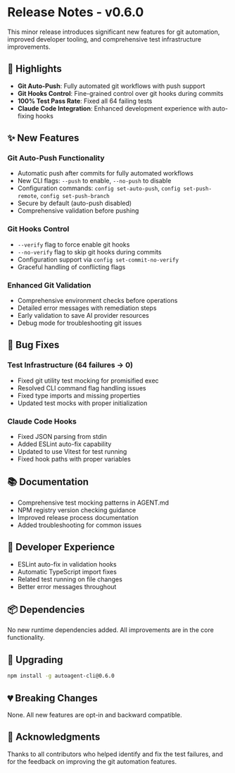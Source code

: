 # Release Notes - v0.6.0

This minor release introduces significant new features for git automation, improved developer tooling, and comprehensive test infrastructure improvements.

## 🎉 Highlights

- **Git Auto-Push**: Fully automated git workflows with push support
- **Git Hooks Control**: Fine-grained control over git hooks during commits
- **100% Test Pass Rate**: Fixed all 64 failing tests
- **Claude Code Integration**: Enhanced development experience with auto-fixing hooks

## ✨ New Features

### Git Auto-Push Functionality
- Automatic push after commits for fully automated workflows
- New CLI flags: `--push` to enable, `--no-push` to disable
- Configuration commands: `config set-auto-push`, `config set-push-remote`, `config set-push-branch`
- Secure by default (auto-push disabled)
- Comprehensive validation before pushing

### Git Hooks Control
- `--verify` flag to force enable git hooks
- `--no-verify` flag to skip git hooks during commits
- Configuration support via `config set-commit-no-verify`
- Graceful handling of conflicting flags

### Enhanced Git Validation
- Comprehensive environment checks before operations
- Detailed error messages with remediation steps
- Early validation to save AI provider resources
- Debug mode for troubleshooting git issues

## 🐛 Bug Fixes

### Test Infrastructure (64 failures → 0)
- Fixed git utility test mocking for promisified exec
- Resolved CLI command flag handling issues
- Fixed type imports and missing properties
- Updated test mocks with proper initialization

### Claude Code Hooks
- Fixed JSON parsing from stdin
- Added ESLint auto-fix capability
- Updated to use Vitest for test running
- Fixed hook paths with proper variables

## 📚 Documentation

- Comprehensive test mocking patterns in AGENT.md
- NPM registry version checking guidance
- Improved release process documentation
- Added troubleshooting for common issues

## 🔧 Developer Experience

- ESLint auto-fix in validation hooks
- Automatic TypeScript import fixes
- Related test running on file changes
- Better error messages throughout

## 📦 Dependencies

No new runtime dependencies added. All improvements are in the core functionality.

## 🚀 Upgrading

```bash
npm install -g autoagent-cli@0.6.0
```

## 💔 Breaking Changes

None. All new features are opt-in and backward compatible.

## 🙏 Acknowledgments

Thanks to all contributors who helped identify and fix the test failures, and for the feedback on improving the git automation features.